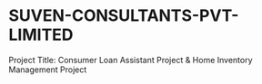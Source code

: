 # SUVEN-CONSULTANTS-PVT-LIMITED
Project Title: Consumer Loan Assistant Project &amp; Home Inventory Management Project
